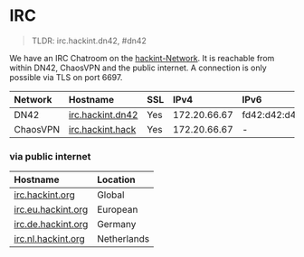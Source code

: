 # IRC
> TLDR: irc.hackint.dn42, #dn42

We have an IRC Chatroom on the [hackint-Network](http://www.hackint.org). It is reachable from within DN42, ChaosVPN and the public internet. A connection is only possible via TLS on port 6697.

| Network | Hostname                                 |  SSL        | IPv4                       | IPv6         |
|:--------|:------------------------------------------|:------ |:-------------------------- |:------------ |
| DN42 | [irc.hackint.dn42](ircs://irc.hackint.dn42:6697) |  Yes    | 172.20.66.67 |  fd42:d42:d42:6667::1 |
| ChaosVPN | [irc.hackint.hack](ircs://irc.hackint.hack:6697) |  Yes    | 172.20.66.67 |  - |


### via public internet
| Hostname                                          | Location                   |
|:------------------------------------------------- |:-------------------------- |
| [irc.hackint.org](ircs://irc.hackint.org:6697)                                   | Global                     |
| [irc.eu.hackint.org](ircs://irc.eu.hackint.org:6697)                               | European        |
| [irc.de.hackint.org](ircs://irc.de.hackint.org:6697)                                | Germany       |
| [irc.nl.hackint.org](ircs://irc.nl.hackint.org:6697)                                | Netherlands       |



